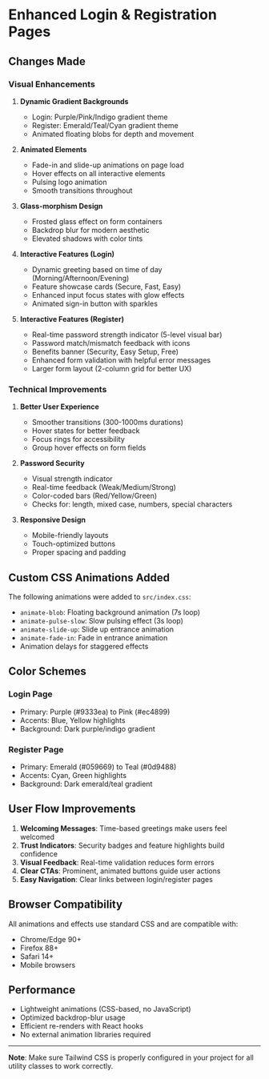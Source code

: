 # Enhanced Login & Registration Pages

## Changes Made

### Visual Enhancements

1. **Dynamic Gradient Backgrounds**
   - Login: Purple/Pink/Indigo gradient theme
   - Register: Emerald/Teal/Cyan gradient theme
   - Animated floating blobs for depth and movement

2. **Animated Elements**
   - Fade-in and slide-up animations on page load
   - Hover effects on all interactive elements
   - Pulsing logo animation
   - Smooth transitions throughout

3. **Glass-morphism Design**
   - Frosted glass effect on form containers
   - Backdrop blur for modern aesthetic
   - Elevated shadows with color tints

4. **Interactive Features (Login)**
   - Dynamic greeting based on time of day (Morning/Afternoon/Evening)
   - Feature showcase cards (Secure, Fast, Easy)
   - Enhanced input focus states with glow effects
   - Animated sign-in button with sparkles

5. **Interactive Features (Register)**
   - Real-time password strength indicator (5-level visual bar)
   - Password match/mismatch feedback with icons
   - Benefits banner (Security, Easy Setup, Free)
   - Enhanced form validation with helpful error messages
   - Larger form layout (2-column grid for better UX)

### Technical Improvements

1. **Better User Experience**
   - Smoother transitions (300-1000ms durations)
   - Hover states for better feedback
   - Focus rings for accessibility
   - Group hover effects on form fields

2. **Password Security**
   - Visual strength indicator
   - Real-time feedback (Weak/Medium/Strong)
   - Color-coded bars (Red/Yellow/Green)
   - Checks for: length, mixed case, numbers, special characters

3. **Responsive Design**
   - Mobile-friendly layouts
   - Touch-optimized buttons
   - Proper spacing and padding

## Custom CSS Animations Added

The following animations were added to `src/index.css`:

- `animate-blob`: Floating background animation (7s loop)
- `animate-pulse-slow`: Slow pulsing effect (3s loop)
- `animate-slide-up`: Slide up entrance animation
- `animate-fade-in`: Fade in entrance animation
- Animation delays for staggered effects

## Color Schemes

### Login Page
- Primary: Purple (#9333ea) to Pink (#ec4899)
- Accents: Blue, Yellow highlights
- Background: Dark purple/indigo gradient

### Register Page
- Primary: Emerald (#059669) to Teal (#0d9488)
- Accents: Cyan, Green highlights
- Background: Dark emerald/teal gradient

## User Flow Improvements

1. **Welcoming Messages**: Time-based greetings make users feel welcomed
2. **Trust Indicators**: Security badges and feature highlights build confidence
3. **Visual Feedback**: Real-time validation reduces form errors
4. **Clear CTAs**: Prominent, animated buttons guide user actions
5. **Easy Navigation**: Clear links between login/register pages

## Browser Compatibility

All animations and effects use standard CSS and are compatible with:
- Chrome/Edge 90+
- Firefox 88+
- Safari 14+
- Mobile browsers

## Performance

- Lightweight animations (CSS-based, no JavaScript)
- Optimized backdrop-blur usage
- Efficient re-renders with React hooks
- No external animation libraries required

---

**Note**: Make sure Tailwind CSS is properly configured in your project for all utility classes to work correctly.
